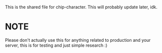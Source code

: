 This is the shared file for chip-character. This will probably update later, idk.

# NOTE

Please don't actually use this for anything related to production and your server, this is for testing and just simple research :)
